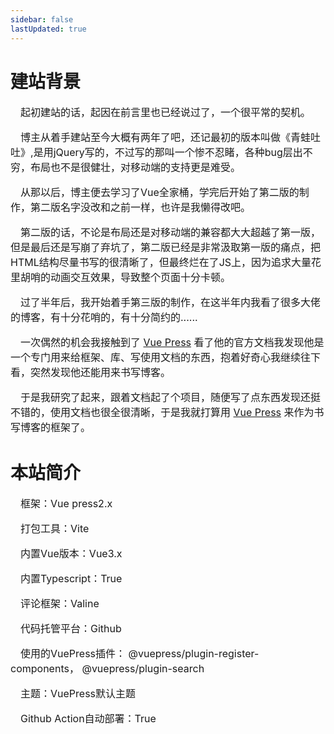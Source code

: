 ```yaml
---
sidebar: false
lastUpdated: true
---
```


# <my-title textColor_h="rgb(241, 148, 131)" lineColor="rgb(241, 148, 131)">建站背景</my-title>

<text-block color="rgb(241, 148, 131)" title="MyBlog">
<p style="text-indent:1em;font-size:16px;">
起初建站的话，起因在前言里也已经说过了，一个很平常的契机。
</p>
<p style="text-indent:1em;font-size:16px;">
博主从着手建站至今大概有两年了吧，还记最初的版本叫做<my-text color="rgb(241, 148, 131)" weight="bold">《青蛙吐吐》</my-text>,是用jQuery写的，不过写的那叫一个惨不忍睹，各种bug层出不穷，布局也不是很健壮，对移动端的支持更是难受。
</p>
<p style="text-indent:1em;font-size:16px;">
从那以后，博主便去学习了Vue全家桶，学完后开始了第二版的制作，第二版名字没改和之前一样，也许是我懒得改吧。
</p>
<p style="text-indent:1em;font-size:16px;">
第二版的话，不论是布局还是对移动端的兼容都大大超越了第一版，但是最后还是写崩了弃坑了，第二版已经是非常汲取第一版的痛点，把HTML结构尽量书写的很清晰了，但最终烂在了JS上，因为追求大量花里胡哨的动画交互效果，导致整个页面十分卡顿。
</p>

<p style="text-indent:1em;font-size:16px;">
过了半年后，我开始着手第三版的制作，在这半年内我看了很多大佬的博客，有十分花哨的，有十分简约的......
</p>
<p style="text-indent:1em;font-size:16px;">
一次偶然的机会我接触到了 <a href="https://v2.vuepress.vuejs.org/zh/">Vue Press</a> 看了他的官方文档我发现他是一个专门用来给框架、库、写使用文档的东西，抱着好奇心我继续往下看，突然发现他还能用来书写博客。
</p>

<p style="text-indent:1em;font-size:16px;">
于是我研究了起来，跟着文档起了个项目，随便写了点东西发现还挺不错的，使用文档也很全很清晰，于是我就打算用 <a href="https://v2.vuepress.vuejs.org/zh/">Vue Press</a> 来作为书写博客的框架了。
</p>
</text-block>

# <my-title textColor_h="rgb(85, 138, 238)" lineColor="rgb(85, 138, 238)">本站简介</my-title>

<text-block color="rgb(85, 138, 238)" title="MyBlog">

<p style="text-indent:1em;font-size:16px;">
框架：<my-text color="rgb(85, 138, 238)" weight="bold">Vue press2.x</my-text>
</p>
<p style="text-indent:1em;font-size:16px;">
打包工具：<my-text color="rgb(85, 138, 238)" weight="bold">Vite</my-text>
</p>
<p style="text-indent:1em;font-size:16px;">
内置Vue版本：<my-text color="rgb(85, 138, 238)" weight="bold">Vue3.x</my-text>
</p>
<p style="text-indent:1em;font-size:16px;">
内置Typescript：<my-text color="rgb(85, 138, 238)" weight="bold">True</my-text>
</p>
<p style="text-indent:1em;font-size:16px;">
评论框架：<my-text color="rgb(85, 138, 238)" weight="bold">Valine</my-text>
</p>
<p style="text-indent:1em;font-size:16px;">
代码托管平台：<my-text color="rgb(85, 138, 238)" weight="bold">Github</my-text>
</p>
<p style="text-indent:1em;font-size:16px;">
使用的VuePress插件：
<my-text color="rgb(85, 138, 238)" weight="bold">@vuepress/plugin-register-components</my-text>，
<my-text color="rgb(85, 138, 238)" weight="bold">@vuepress/plugin-search</my-text>
</p>
<p style="text-indent:1em;font-size:16px;">
主题：<my-text color="rgb(85, 138, 238)" weight="bold">VuePress默认主题</my-text>
</p>
<p style="text-indent:1em;font-size:16px;">
Github Action自动部署：<my-text color="rgb(85, 138, 238)" weight="bold">True</my-text>
</p>
</text-block>

<div>

</div>

<ClientOnly>
<comment />
</ClientOnly>
